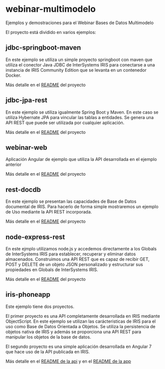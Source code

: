 # webinar-multimodelo

Ejemplos y demostraciones para el Webinar Bases de Datos Multimodelo

El proyecto está dividido en varios ejemplos:

## jdbc-springboot-maven

En este ejemplo se utiliza un simple proyecto springboot con maven que utiliza el conector Java JDBC de InterSystems IRIS para conectarse a una instancia de IRIS Community Edition que se levanta en un contenedor Docker.

Más detalle en el [README](https://github.com/es-comunidad-intersystems/webinar-multimodelo/tree/master/jdbc-springboot-maven) del proyecto

## jdbc-jpa-rest

En este ejemplo se utiliza igualmente Spring Boot y Maven. En este caso se utiliza Hybernate JPA para vincular las tablas a entidades. Se genera una API REST que puede ser utilizada por cualquier aplicación.

Más detalle en el [README](https://github.com/es-comunidad-intersystems/webinar-multimodelo/tree/master/jdbc-jpa-rest) del proyecto

## webinar-web

Aplicación Angular de ejemplo que utiliza la API desarrollada en el ejemplo anterior

Más detalle en el [README](https://github.com/es-comunidad-intersystems/webinar-multimodelo/tree/master/webinar-web) del proyecto

## rest-docdb

En este ejemplo se presentan las capacidades de Base de Datos documental de IRIS. Para hacerlo de forma simple mostraremos un ejemplo de Uso mediante la API REST incorporada.

Más detalle en el [README](https://github.com/es-comunidad-intersystems/webinar-multimodelo/tree/master/rest-docdb) del proyecto

## node-express-rest

En este ejmplo utilizamos node.js y accedemos directamente a los Globals de InterSystems IRIS para establecer, recuperar y eliminar datos almacenados. Construimos una API REST que es capaz de recibir GET, POST y DELETE de un objeto JSON personalizado y estructurar sus propiedades en Globals de InterSystems IRIS.

Más detalle en el [README](https://github.com/es-comunidad-intersystems/webinar-multimodelo/tree/master/node-express-rest) del proyecto

## iris-phoneapp

Este ejemplo tiene dos proyectos.

El primer proyecto es una API completamente desarrollada en IRIS mediante ObjectScript. En este ejemplo se utilizan las carácteristicas de IRIS para el uso como Base de Datos Orientada a Objetos. Se utiliza la persistencia de objetos nativa de IRIS y además se proporciona una API REST para manipular los objetos de la base de datos.

El segundo proyecto es una simple aplicación desarrollada en Angular 7 que hace uso de la API publicada en IRIS.

Más detalle en el [README de la api](https://github.com/es-comunidad-intersystems/webinar-multimodelo/tree/master/iris-phoneapp/api) y en el [README de la app](https://github.com/es-comunidad-intersystems/webinar-multimodelo/tree/master/iris-phoneapp/app)
